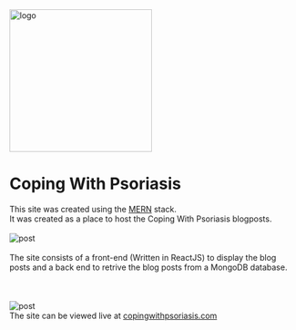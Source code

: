<img src="https://github.com/DylanBarratt/CopingWithPsoriasis/blob/main/client/public/thumbnails/tugofwar.png" alt="logo" height=250px/>

# Coping With Psoriasis
This site was created using the <a href="https://www.mongodb.com/mern-stack">MERN</a> stack. <br />
It was created as a place to host the Coping With Psoriasis blogposts.
<br /> <br />
<img src="https://github.com/DylanBarratt/CopingWithPsoriasis/blob/main/post.JPG" alt="post"/>
<br /> <br />
The site consists of a front-end (Written in ReactJS) to display the blog posts and a back end to retrive the blog posts from a MongoDB database.
<br /> <br />
<br /> <br />
<img src="https://github.com/DylanBarratt/CopingWithPsoriasis/blob/main/main.JPG" alt="post"/>
<br />
The site can be viewed live at <a href="https://copingwithpsoriasis.com/">copingwithpsoriasis.com</a>
